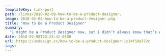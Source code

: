 ```yaml
---
templateKey: link-post
path: /links/2018-02-08-how-to-be-a-product-designer.
image: 2018-02-08-how-to-be-a-product-designer.png
title: "How to Be a Product Designer"
summary:
  "I might be a Product Designer now, but I didn’t always know that’s what I would be when I started my career. Let me start at the beginning of my journey. I went to college for Fine Arts and had found my way to where I am through a lot of trial and error."
date: 2018-02-08T23:23:41-0500
url: https://uxdesign.cc/how-to-be-a-product-designer-1c14f19e772c
tags:
---
```

